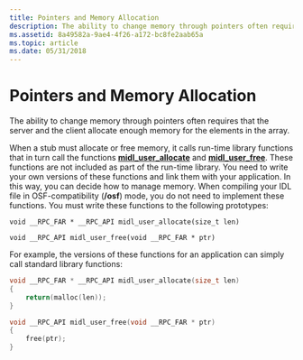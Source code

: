 ```yaml
---
title: Pointers and Memory Allocation
description: The ability to change memory through pointers often requires that the server and the client allocate enough memory for the elements in the array.
ms.assetid: 8a49582a-9ae4-4f26-a172-bc8fe2aab65a
ms.topic: article
ms.date: 05/31/2018
---
```


# Pointers and Memory Allocation

The ability to change memory through pointers often requires that the server and the client allocate enough memory for the elements in the array.

When a stub must allocate or free memory, it calls run-time library functions that in turn call the functions [**midl\_user\_allocate**](https://docs.microsoft.com/windows/desktop/Midl/midl-user-allocate-1) and [**midl\_user\_free**](https://docs.microsoft.com/windows/desktop/Midl/midl-user-free-1). These functions are not included as part of the run-time library. You need to write your own versions of these functions and link them with your application. In this way, you can decide how to manage memory. When compiling your IDL file in OSF-compatibility (**/osf**) mode, you do not need to implement these functions. You must write these functions to the following prototypes:

``` syntax
void __RPC_FAR * __RPC_API midl_user_allocate(size_t len)

void __RPC_API midl_user_free(void __RPC_FAR * ptr)
```

For example, the versions of these functions for an application can simply call standard library functions:


```C++
void __RPC_FAR * __RPC_API midl_user_allocate(size_t len)
{
    return(malloc(len));
}

void __RPC_API midl_user_free(void __RPC_FAR * ptr)
{
    free(ptr);
}
```



 

 





